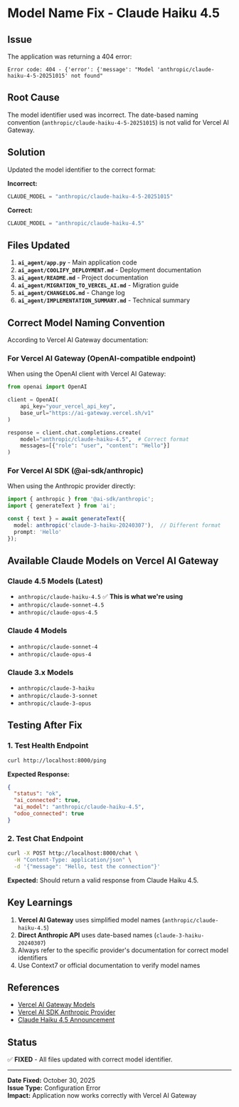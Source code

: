 # Model Name Fix - Claude Haiku 4.5

## Issue

The application was returning a 404 error:

```
Error code: 404 - {'error': {'message': "Model 'anthropic/claude-haiku-4-5-20251015' not found"
```

## Root Cause

The model identifier used was incorrect. The date-based naming convention (`anthropic/claude-haiku-4-5-20251015`) is not valid for Vercel AI Gateway.

## Solution

Updated the model identifier to the correct format:

**Incorrect:**

```python
CLAUDE_MODEL = "anthropic/claude-haiku-4-5-20251015"
```

**Correct:**

```python
CLAUDE_MODEL = "anthropic/claude-haiku-4.5"
```

## Files Updated

1. **`ai_agent/app.py`** - Main application code
2. **`ai_agent/COOLIFY_DEPLOYMENT.md`** - Deployment documentation
3. **`ai_agent/README.md`** - Project documentation  
4. **`ai_agent/MIGRATION_TO_VERCEL_AI.md`** - Migration guide
5. **`ai_agent/CHANGELOG.md`** - Change log
6. **`ai_agent/IMPLEMENTATION_SUMMARY.md`** - Technical summary

## Correct Model Naming Convention

According to Vercel AI Gateway documentation:

### For Vercel AI Gateway (OpenAI-compatible endpoint)

When using the OpenAI client with Vercel AI Gateway:

```python
from openai import OpenAI

client = OpenAI(
    api_key="your_vercel_api_key",
    base_url="https://ai-gateway.vercel.sh/v1"
)

response = client.chat.completions.create(
    model="anthropic/claude-haiku-4.5",  # Correct format
    messages=[{"role": "user", "content": "Hello"}]
)
```

### For Vercel AI SDK (@ai-sdk/anthropic)

When using the Anthropic provider directly:

```typescript
import { anthropic } from '@ai-sdk/anthropic';
import { generateText } from 'ai';

const { text } = await generateText({
  model: anthropic('claude-3-haiku-20240307'),  // Different format
  prompt: 'Hello'
});
```

## Available Claude Models on Vercel AI Gateway

### Claude 4.5 Models (Latest)

- `anthropic/claude-haiku-4.5` ✅ **This is what we're using**
- `anthropic/claude-sonnet-4.5`
- `anthropic/claude-opus-4.5`

### Claude 4 Models

- `anthropic/claude-sonnet-4`
- `anthropic/claude-opus-4`

### Claude 3.x Models

- `anthropic/claude-3-haiku`
- `anthropic/claude-3-sonnet`
- `anthropic/claude-3-opus`

## Testing After Fix

### 1. Test Health Endpoint

```bash
curl http://localhost:8000/ping
```

**Expected Response:**

```json
{
  "status": "ok",
  "ai_connected": true,
  "ai_model": "anthropic/claude-haiku-4.5",
  "odoo_connected": true
}
```

### 2. Test Chat Endpoint

```bash
curl -X POST http://localhost:8000/chat \
  -H "Content-Type: application/json" \
  -d '{"message": "Hello, test the connection"}'
```

**Expected:** Should return a valid response from Claude Haiku 4.5.

## Key Learnings

1. **Vercel AI Gateway** uses simplified model names (`anthropic/claude-haiku-4.5`)
2. **Direct Anthropic API** uses date-based names (`claude-3-haiku-20240307`)
3. Always refer to the specific provider's documentation for correct model identifiers
4. Use Context7 or official documentation to verify model names

## References

- [Vercel AI Gateway Models](https://vercel.com/ai-gateway/models)
- [Vercel AI SDK Anthropic Provider](https://sdk.vercel.ai/providers/ai-sdk-providers/anthropic)
- [Claude Haiku 4.5 Announcement](https://vercel.com/changelog/claude-haiku-4-5-now-available-in-vercel-ai-gateway)

## Status

✅ **FIXED** - All files updated with correct model identifier.

---

**Date Fixed:** October 30, 2025  
**Issue Type:** Configuration Error  
**Impact:** Application now works correctly with Vercel AI Gateway

